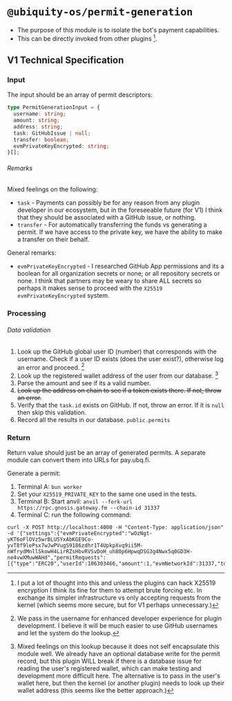 # `@ubiquity-os/permit-generation`

- The purpose of this module is to isolate the bot's payment capabilities.
- This can be directly invoked from other plugins [^1^].

## V1 Technical Specification

### Input

The input should be an array of permit descriptors:

```typescript
type PermitGenerationInput = {
  username: string;
  amount: string;
  address: string;
  task: GitHubIssue | null;
  transfer: boolean;
  evmPrivateKeyEncrypted: string;
}[];
```

###### Remarks

Mixed feelings on the following:

- `task` - Payments can possibly be for any reason from any plugin developer in our ecosystem, but in the foreseeable future (for V1) I think that they should be associated with a GitHub issue, or nothing.
- `transfer` - For automatically transferring the funds vs generating a permit. If we have access to the private key, we have the ability to make a transfer on their behalf.

General remarks:

- `evmPrivateKeyEncrypted` - I researched GitHub App permissions and its a boolean for all organization secrets or none; or all repository secrets or none. I think that partners may be weary to share ALL secrets so perhaps it makes sense to proceed with the `X25519` `evmPrivateKeyEncrypted` system.

### Processing

###### Data validation

1. Look up the GitHub global user ID (number) that corresponds with the username. Check if a user ID exists (does the user exist?), otherwise log an error and proceed. [^2^]
1. Look up the registered wallet address of the user from our database. [^3^]
1. Parse the amount and see if its a valid number.
1. ~~Look up the address on chain to see if a token exists there. If not, throw an error.~~
1. Verify that the `task.id` exists on GitHub. If not, throw an error. If it is `null` then skip this validation.
1. Record all the results in our database. `public.permits`

### Return

Return value should just be an array of generated permits. A separate module can convert them into URLs for pay.ubq.fi.

[^1^]: I put a lot of thought into this and unless the plugins can hack X25519 encryption I think its fine for them to attempt brute forcing etc. In exchange its simpler infrastructure vs only accepting requests from the kernel (which seems more secure, but for V1 perhaps unnecessary.)

[^2^]: We pass in the username for enhanced developer experience for plugin development. I believe it will be much easier to use GitHub usernames and let the system do the lookup.

[^3^]: Mixed feelings on this lookup because it does not self encapsulate this module well. We already have an optional database write for the permit record, but this plugin WILL break if there is a database issue for reading the user's registered wallet, which can make testing and development more difficult here. The alternative is to pass in the user's wallet here, but then the kernel (or another plugin) needs to look up their wallet address (this seems like the better approach.)

Generate a permit:

1. Terminal A: `bun worker`
2. Set your `X25519_PRIVATE_KEY` to the same one used in the tests.
3. Terminal B: Start anvil: `anvil --fork-url https://rpc.gnosis.gateway.fm --chain-id 31337`
4. Terminal C: run the following command:

```
curl -X POST http://localhost:4000 -H "Content-Type: application/json" -d '{"settings":{"evmPrivateEncrypted":"wOzNgt-yKT6oFlOVz5wrBLUSYxAbKGE9Co-yvT8f9lePsx7wJwPVugS9186zdhr1T4UpkpXvq9ii5M-nWfrydMnllSkowH4LirRZsHbvRVSvDoH_uh80p6HpwqDSG3g4Nwx5q0GD3H-ne4vwXMuwWAHd","permitRequests":[{"type":"ERC20","userId":106303466,"amount":1,"evmNetworkId":31337,"tokenAddress":"0xe91D153E0b41518A2Ce8Dd3D7944Fa863463a97d","nonce":"0x123"}]}}'
```
